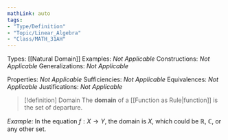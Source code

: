 ```yaml
---
mathLink: auto
tags:
- "Type/Definition"
- "Topic/Linear_Algebra"
- "Class/MATH_31AH"
---
```

Types: [[Natural Domain]]
Examples: <i>Not Applicable</i>
Constructions: <i>Not Applicable</i>
Generalizations: <i>Not Applicable</i>

Properties: <i>Not Applicable</i>
Sufficiencies: <i>Not Applicable</i>
Equivalences: <i>Not Applicable</i>
Justifications: <i>Not Applicable</i>

> [!definition] Domain
> The **domain** of a [[Function as Rule|function]] is the set of departure.  

*Example:* In the equation $f:X\to Y$, the domain is $X$, which could be $\mathbb{R}$, $\mathbb{C}$, or any other set.
